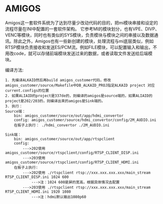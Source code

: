 # AMIGOS
Amigos这一套软件系统为了达到尽量少改动代码的目的，把mi模块串接和设定的流程尽量在INI中配置的一套软件架构。
它参考MI的模块划分，也有VPE、DIVP、VENC等模块，同时也有类似的SYS模块，负责模块与模块之间的串接以及数据通讯。除此之外，Amigos也有一些新创建的模块，处理流程与mi底层类似，例如RTSP模块负责接收和发送ES/PCM流。例如FILE模块，可以配置输入和输出，不用改code，就可以存储前端模块发送过来的数据，或者读取文件发送给后端模块。

编译方法:

	1. 先编译ALKAID然后再build amigos_customer代码，修改amigos_customer/source/Makefile中DB_ALKAID_PROJ指定ALKAID project 对应current.configs的位置
	2. 如果ALIAID的project是337de的，则编译的amigos是source端的，如果ALIAID的project是202/203的，则编译出来的amigos是Sink端的。
	3. 执行：
	Source端：
		bin: amigos_customer/source/out/app/hdmi_convertor
		config: amigos_customer/source/hdmi_convertor/config/2M_AUDIO.ini
		在板子上执行： ./hdmi_convertor ./2M_AUDIO.ini

	Sink端：
		bin: amigos_customer/source/out/app/rtspclient
		config: 
			--->202使用 amigos_customer/source/rtspclient/config/RTSP_CLIENT_DISP.ini
			--->203使用 amigos_customer/source/rtspclient/config/RTSP_CLIENT_HDMI.ini
		在板子上执行:
			--->202使用 ./rtspclient rtsp://xxx.xxx.xxx.xxx/main_stream RTSP_CLIENT_DISP.ini 1024 600 
				--->注：1024 600是屏的宽高，根据具体情况去配置
			--->203使用 ./rtspclient rtsp://xxx.xxx.xxx.xxx/main_stream RTSP_CLIENT_HDMI.ini 1920 1080 
				--->注：hdmi默认输出1080p60
